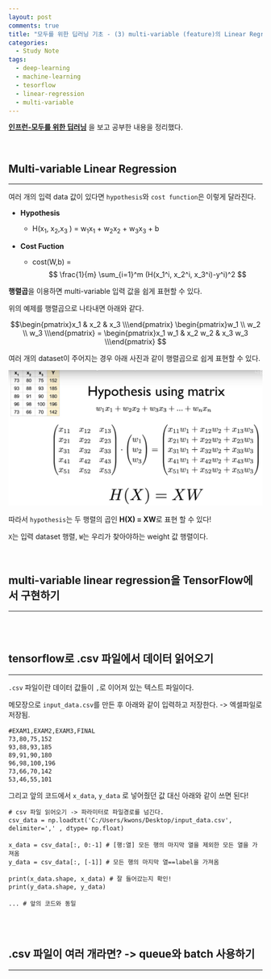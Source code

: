 ```yaml
---
layout: post
comments: true
title: "모두를 위한 딥러닝 기초 - (3) multi-variable (feature)의 Linear Regression"
categories:
  - Study Note
tags:
  - deep-learning
  - machine-learning
  - tesorflow
  - linear-regression
  - multi-variable
---
```


 <a href="https://www.inflearn.com/course/%EA%B8%B0%EB%B3%B8%EC%A0%81%EC%9D%B8-%EB%A8%B8%EC%8B%A0%EB%9F%AC%EB%8B%9D-%EB%94%A5%EB%9F%AC%EB%8B%9D-%EA%B0%95%EC%A2%8C/">**인프런-모두를 위한 딥러닝**</a> 을 보고 공부한 내용을 정리했다.

<br>

## Multi-variable Linear Regression
---
여러 개의 입력 data 값이 있다면 `hypothesis`와 `cost function`은 이렇게 달라진다.

- **Hypothesis**
    - H(x<sub>1</sub>, x<sub>2</sub>,x<sub>3</sub> ) = w<sub>1</sub>x<sub>1</sub> +  w<sub>2</sub>x<sub>2</sub> +  w<sub>3</sub>x<sub>3</sub> + b

- **Cost Fuction**
    - cost(W,b) = $$ \frac{1}{m} \sum_{i=1}^m (H(x_1^i, x_2^i, x_3^i)-y^i)^2 $$


**행렬곱**을 이용하면 multi-variable 입력 값을 쉽게 표현할 수 있다.

위의 예제를 행렬곱으로 나타내면 아래와 같다.

$$\begin{pmatrix}x_1 & x_2 & x_3 \\\end{pmatrix} \begin{pmatrix}w_1 \\ w_2 \\ w_3 \\\end{pmatrix} = \begin{pmatrix}x_1 w_1 & x_2 w_2 & x_3 w_3 \\\end{pmatrix} $$


여러 개의 dataset이 주어지는 경우 아래 사진과 같이 행렬곱으로 쉽게 표현할 수 있다.

<img src="/assets/images/190310/matrix.JPG" title="출처 : 인프런_모두를 위한 딥러닝">

따라서 `hypothesis`는 두 행렬의 곱인 **H(X) = XW**로 표현 할 수 있다! 

`X`는 입력 dataset 행렬, `W`는 우리가 찾아야하는 weight 값 행렬이다. 

<br>

## multi-variable linear regression을 TensorFlow에서 구현하기
---

<script src="https://gist.github.com/kwonsye/47aa6ce5b87341dad3442b0bc561f322.js"></script>

<br>

<br>

## tensorflow로 .csv 파일에서 데이터 읽어오기
---
`.csv` 파일이란 데이터 값들이 `,`로 이어져 있는 텍스트 파일이다.

메모장으로 `input_data.csv`를 만든 후 아래와 같이 입력하고 저장한다. -> 엑셀파일로 저장됨.
```
#EXAM1,EXAM2,EXAM3,FINAL
73,80,75,152
93,88,93,185
89,91,90,180
96,98,100,196
73,66,70,142
53,46,55,101
```

그리고 앞의 코드에서 `x_data`, `y_data` 로 넣어줬던 값 대신 아래와 같이 쓰면 된다!

```
# csv 파일 읽어오기 -> 파라미터로 파일경로를 넘긴다.
csv_data = np.loadtxt('C:/Users/kwons/Desktop/input_data.csv', delimiter=',' , dtype= np.float)

x_data = csv_data[:, 0:-1] # [행:열] 모든 행의 마지막 열을 제외한 모든 열을 가져옴
y_data = csv_data[:, [-1]] # 모든 행의 마지막 열==label을 가져옴

print(x_data.shape, x_data) # 잘 들어갔는지 확인!
print(y_data.shape, y_data)

... # 앞의 코드와 동일


```
<br>

## .csv 파일이 여러 개라면? -> queue와 batch 사용하기
---

<script src="https://gist.github.com/kwonsye/d73479ff3361c12e338dc78b112a693d.js"></script>

<br>

<br>